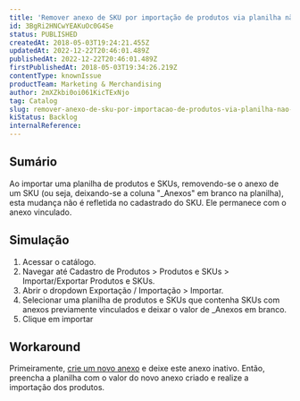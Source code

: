```yaml
---
title: 'Remover anexo de SKU por importação de produtos via planilha não surte efeito'
id: 3BgRi2HNCwYEAKuOc0G4Se
status: PUBLISHED
createdAt: 2018-05-03T19:24:21.455Z
updatedAt: 2022-12-22T20:46:01.489Z
publishedAt: 2022-12-22T20:46:01.489Z
firstPublishedAt: 2018-05-03T19:34:26.219Z
contentType: knownIssue
productTeam: Marketing & Merchandising
author: 2mXZkbi0oi061KicTExNjo
tag: Catalog
slug: remover-anexo-de-sku-por-importacao-de-produtos-via-planilha-nao-surte-efeito
kiStatus: Backlog
internalReference: 
---
```


## Sumário

Ao importar uma planilha de produtos e SKUs, removendo-se o anexo de um SKU (ou seja, deixando-se a coluna "\_Anexos" em branco na planilha), esta mudança não é refletida no cadastrado do SKU. Ele permanece com o anexo vinculado.

## Simulação

1. Acessar o catálogo.
2. Navegar até Cadastro de Produtos > Produtos e SKUs > Importar/Exportar Produtos e SKUs.
3. Abrir o dropdown Exportação / Importação > Importar.
4. Selecionar uma planilha de produtos e SKUs que contenha SKUs com anexos previamente vinculados e deixar o valor de \_Anexos em branco.
5. Clique em importar

## Workaround

Primeiramente, [crie um novo anexo](/pt/tutorial/cadastrar-um-anexo) e deixe este anexo inativo. Então, preencha a planilha com o valor do novo anexo criado e realize a importação dos produtos.

